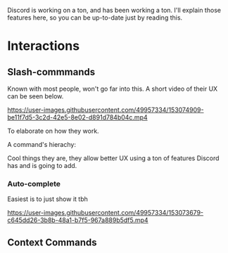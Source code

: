 Discord is working on a ton, and has been working a ton.
I'll explain those features here, so you can be up-to-date just by reading this.

# Interactions

## Slash-commmands

Known with most people, won't go far into this.
A short video of their UX can be seen below.

https://user-images.githubusercontent.com/49957334/153074909-be11f7d5-3c2d-42e5-8e02-d891d784b04c.mp4

To elaborate on how they work.

A command's hierachy:


Cool things they are, they allow better UX using a ton of features Discord has and is going to add.

### Auto-complete

Easiest is to just show it tbh

https://user-images.githubusercontent.com/49957334/153073679-c645dd26-3b8b-48a1-b7f5-967a889b5df5.mp4



## Context Commands